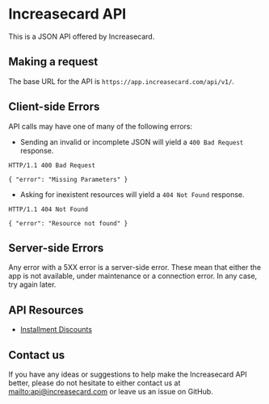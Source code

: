 Increasecard API
====================

This is a JSON API offered by Increasecard.

Making a request
----------------

The base URL for the API is `https://app.increasecard.com/api/v1/`.

Client-side Errors
------------------

API calls may have one of many of the following errors:

* Sending an invalid or incomplete JSON will yield a `400 Bad Request` response.

```
HTTP/1.1 400 Bad Request

{ "error": "Missing Parameters" }
```

* Asking for inexistent resources will yield a `404 Not Found` response.

```
HTTP/1.1 404 Not Found

{ "error": "Resource not found" }
```

Server-side Errors
------------------

Any error with a 5XX error is a server-side error. These mean that either the app is not available, under maintenance or a connection error. In any case, try again later.


API Resources
-----------------

* [Installment Discounts](https://github.com/IncreaseCard/api-docs/blob/master/resources/installment-discount.md)


Contact us
----------

If you have any ideas or suggestions to help make the Increasecard API better, please do not hesitate to either contact us at <mailto:api@increasecard.com> or leave us an issue on GitHub.
